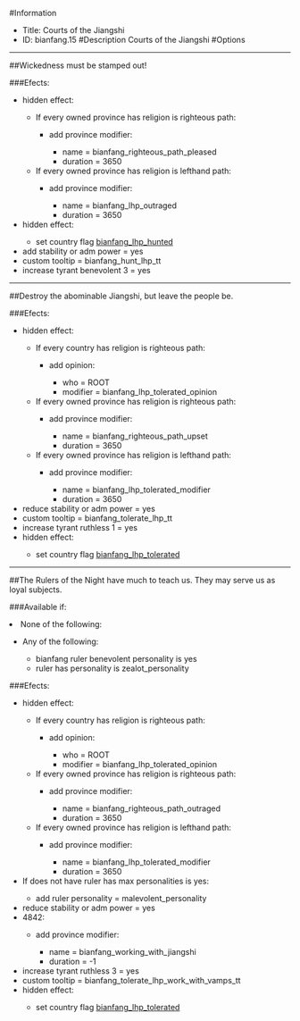 #Information
 - Title: Courts of the Jiangshi
 - ID: bianfang.15
#Description
Courts of the Jiangshi
#Options

___
##Wickedness must be stamped out!

###Efects:<ul><li>hidden effect:</li><ul><li>If every owned province has religion is righteous path:</li><ul><li>add province modifier:</li><ul><li>name = bianfang_righteous_path_pleased</li><li>duration = 3650</li></ul></ul><li>If every owned province has religion is lefthand path:</li><ul><li>add province modifier:</li><ul><li>name = bianfang_lhp_outraged</li><li>duration = 3650</li></ul></ul></ul><li>hidden effect:</li><ul><li>set country flag [bianfang_lhp_hunted](../flags/bianfang_lhp_hunted.md)</li></ul><li>add stability or adm power = yes</li><li>custom tooltip = bianfang_hunt_lhp_tt</li><li>increase tyrant benevolent 3 = yes</li></ul>

___
##Destroy the abominable Jiangshi, but leave the people be.

###Efects:<ul><li>hidden effect:</li><ul><li>If every country has religion is righteous path:</li><ul><li>add opinion:</li><ul><li>who = ROOT</li><li>modifier = bianfang_lhp_tolerated_opinion</li></ul></ul><li>If every owned province has religion is righteous path:</li><ul><li>add province modifier:</li><ul><li>name = bianfang_righteous_path_upset</li><li>duration = 3650</li></ul></ul><li>If every owned province has religion is lefthand path:</li><ul><li>add province modifier:</li><ul><li>name = bianfang_lhp_tolerated_modifier</li><li>duration = 3650</li></ul></ul></ul><li>reduce stability or adm power = yes</li><li>custom tooltip = bianfang_tolerate_lhp_tt</li><li>increase tyrant ruthless 1 = yes</li><li>hidden effect:</li><ul><li>set country flag [bianfang_lhp_tolerated](../flags/bianfang_lhp_tolerated.md)</li></ul></ul>

___
##The Rulers of the Night have much to teach us. They may serve us as loyal subjects.

###Available if:
<li>None of the following:</li><ul><li>Any of the following:</li><ul><li>bianfang ruler benevolent personality is yes</li><li>ruler has personality is zealot_personality</li></ul></ul>

###Efects:<ul><li>hidden effect:</li><ul><li>If every country has religion is righteous path:</li><ul><li>add opinion:</li><ul><li>who = ROOT</li><li>modifier = bianfang_lhp_tolerated_opinion</li></ul></ul><li>If every owned province has religion is righteous path:</li><ul><li>add province modifier:</li><ul><li>name = bianfang_righteous_path_outraged</li><li>duration = 3650</li></ul></ul><li>If every owned province has religion is lefthand path:</li><ul><li>add province modifier:</li><ul><li>name = bianfang_lhp_tolerated_modifier</li><li>duration = 3650</li></ul></ul></ul><li>If does not have ruler has max personalities is yes:</li><ul><li>add ruler personality = malevolent_personality</li></ul><li>reduce stability or adm power = yes</li><li>4842:</li><ul><li>add province modifier:</li><ul><li>name = bianfang_working_with_jiangshi</li><li>duration = -1</li></ul></ul><li>increase tyrant ruthless 3 = yes</li><li>custom tooltip = bianfang_tolerate_lhp_work_with_vamps_tt</li><li>hidden effect:</li><ul><li>set country flag [bianfang_lhp_tolerated](../flags/bianfang_lhp_tolerated.md)</li></ul></ul>
